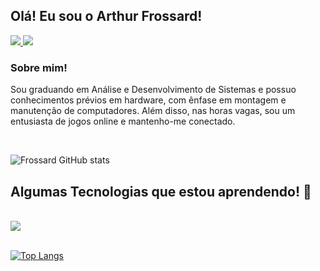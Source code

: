 ## Olá! Eu sou o Arthur Frossard!

<p  style="display': inline_block">
  <a href="https://github.com/arthurfrossard">
    <img src="https://skillicons.dev/icons?i=github" />
  </a>
  <a href="https://www.linkedin.com/in/arthurfrossard/">
    <img src="https://skillicons.dev/icons?i=linkedin" />
  </a>
</p>

### Sobre mim!<br/>
Sou graduando em Análise e Desenvolvimento de Sistemas e possuo conhecimentos prévios em hardware, com ênfase em montagem e manutenção de computadores. Além disso, nas horas vagas, sou um entusiasta de jogos online e mantenho-me conectado.

<br/>

![Frossard GitHub stats](https://github-readme-stats.vercel.app/api?username=arthurfrossard&show_icons=true&theme=dracula)

## Algumas Tecnologias que estou aprendendo! 📖

<div style="display': inline_block"><br/>
    <a href="https://skillicons.dev">
        <img src="https://skillicons.dev/icons?i=git,java,spring,maven,py,selenium,mysql,sqlite,cs,dotnet,react,html,css,js,bootstrap" />
    </a>
</div>
<br/>


[![Top Langs](https://github-readme-stats.vercel.app/api/top-langs/?username=arthurfrossard&layout=compact)](https://github.com/arthurfrossard/github-readme-stats)

